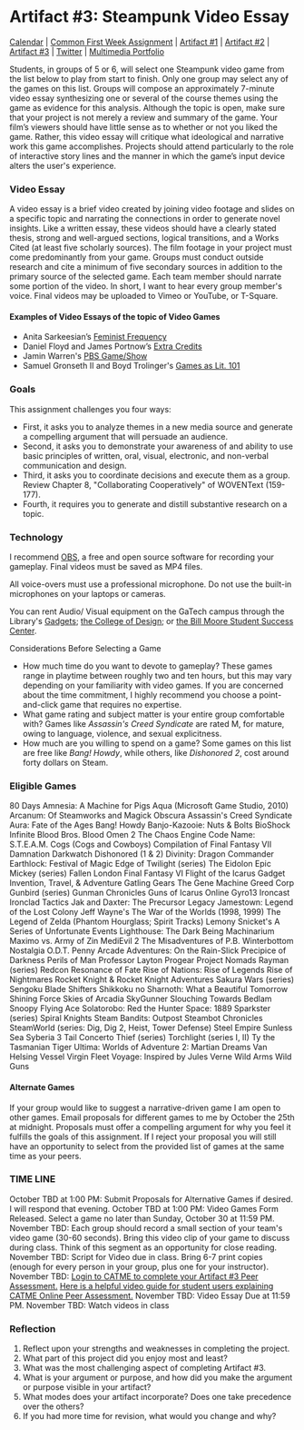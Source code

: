 <h1>Artifact #3: Steampunk Video Essay</h1>

<a href="https://kholterhoff.github.io/F17_ENG_1102/Victorians_In_Cyberspace">Calendar</a>  |  <a href="https://kholterhoff.github.io/F17_ENG_1102/Common_First_Week_Assignment">Common First Week Assignment</a> | <a href="https://kholterhoff.github.io/F17_ENG_1102/Artifact_1">Artifact #1</a> |  <a href="https://kholterhoff.github.io/F17_ENG_1102/Artifact_2">Artifact #2</a> |  <a href="https://kholterhoff.github.io/F17_ENG_1102/Artifact_3">Artifact #3</a> |  <a href="https://kholterhoff.github.io/F17_ENG_1102/Twitter">Twitter</a> | <a href="https://kholterhoff.github.io/F17_ENG_1102/Multimedia_Portfolio">Multimedia Portfolio</a>

Students, in groups of 5 or 6, will select one Steampunk video game from the list below to play from start to finish. Only one group may select any of the games on this list. Groups will compose an approximately 7-minute video essay synthesizing one or several of the course themes using the game as evidence for this analysis. Although the topic is open, make sure that your project is not merely a review and summary of the game. Your film’s viewers should have little sense as to whether or not you liked the game. Rather, this video essay will critique what ideological and narrative work this game accomplishes. Projects should attend particularly to the role of interactive story lines and the manner in which the game’s input device alters the user's experience.
 
 
<h3>Video Essay</h3>
A video essay is a brief video created by joining video footage and slides on a specific topic and narrating the connections in order to generate novel insights. Like a written essay, these videos should have a clearly stated thesis, strong and well-argued sections, logical transitions, and a Works Cited (at least five scholarly sources). The film footage in your project must come predominantly from your game. Groups must conduct outside research and cite a minimum of five secondary sources in addition to the primary source of the selected game. Each team member should narrate some portion of the video. In short, I want to hear every group member's voice. Final videos may be uploaded to Vimeo or YouTube, or T-Square.
 
<h4>Examples of Video Essays of the topic of Video Games</h4>

* Anita Sarkeesian’s <a href="https://feministfrequency.com/">Feminist Frequency</a>
* Daniel Floyd and James Portnow’s <a href="https://www.youtube.com/user/ExtraCreditz">Extra Credits</a>
* Jamin Warren's <a href="https://www.youtube.com/user/pbsgameshow">PBS Game/Show</a>
* Samuel Gronseth II and Boyd Trolinger's <a href="https://www.youtube.com/user/gamesasliterature/featured">Games as Lit. 101</a>

 
<h3>Goals</h3>

This assignment challenges you four ways:

* First, it asks you to analyze themes in a new media source and generate a compelling argument that will persuade an audience.
* Second, it asks you to demonstrate your awareness of and ability to use basic principles of written, oral, visual, electronic, and non-verbal communication and design.
* Third, it asks you to coordinate decisions and execute them as a group. Review Chapter 8, "Collaborating Cooperatively" of WOVENText (159-177).
* Fourth, it requires you to generate and distill substantive research on a topic.

 
<h3>Technology</h3>
I recommend <a href="https://obsproject.com/">OBS</a>, a free and open source software for recording your gameplay. Final videos must be saved as MP4 files.

All voice-overs must use a professional microphone. Do not use the built-in microphones on your laptops or cameras.

You can rent Audio/ Visual equipment on the GaTech campus through the Library's <a href="http://libguides.gatech.edu/gadgets">Gadgets</a>; <a href="https://design.gatech.edu/audiovisual-equipment">the College of Design</a>; or <a href="https://www.ssc.gatech.edu/node/38">the Bill Moore Student Success Center</a>.


</h3>Considerations Before Selecting a Game</h3>

* How much time do you want to devote to gameplay? These games range in playtime between roughly two and ten hours, but this may vary depending on your familiarity with video games. If you are concerned about the time commitment, I highly recommend you choose a point-and-click game that requires no expertise.
* What game rating and subject matter is your entire group comfortable with? Games like _Assassin's Creed Syndicate_ are rated M, for mature, owing to language, violence, and sexual explicitness.
* How much are you willing to spend on a game? Some games on this list are free like _Bang! Howdy_, while others, like _Dishonored 2_, cost around forty dollars on Steam.

 
<h3>Eligible Games</h3>

80 Days
Amnesia: A Machine for Pigs
Aqua (Microsoft Game Studio, 2010)
Arcanum: Of Steamworks and Magick Obscura
Assassin's Creed Syndicate
Aura: Fate of the Ages
Bang! Howdy
Banjo-Kazooie: Nuts & Bolts
BioShock Infinite
Blood Bros.
Blood Omen 2
The Chaos Engine
Code Name: S.T.E.A.M.
Cogs (Cogs and Cowboys)
Compilation of Final Fantasy VII
Damnation
Darkwatch
Dishonored (1 & 2)
Divinity: Dragon Commander
Earthlock: Festival of Magic
Edge of Twilight (series)
The Eidolon
Epic Mickey (series)
Fallen London
Final Fantasy VI
Flight of the Icarus
Gadget Invention, Travel, & Adventure
Gatling Gears
The Gene Machine
Greed Corp
Gunbird (series)
Gunman Chronicles
Guns of Icarus Online
Gyro13
Ironcast
Ironclad Tactics
Jak and Daxter: The Precursor Legacy
Jamestown: Legend of the Lost Colony
Jeff Wayne's The War of the Worlds (1998, 1999)
The Legend of Zelda (Phantom Hourglass; Spirit Tracks)
Lemony Snicket's A Series of Unfortunate Events
Lighthouse: The Dark Being
Machinarium
Maximo vs. Army of Zin
MediEvil 2
The Misadventures of P.B. Winterbottom
Nostalgia
O.D.T.
Penny Arcade Adventures: On the Rain-Slick Precipice of Darkness
Perils of Man
Professor Layton
Progear
Project Nomads
Rayman (series)
Redcon
Resonance of Fate
Rise of Nations: Rise of Legends
Rise of Nightmares
Rocket Knight & Rocket Knight Adventures
Sakura Wars (series)
Sengoku Blade
Shifters
Shikkoku no Sharnoth: What a Beautiful Tomorrow
Shining Force
Skies of Arcadia
SkyGunner
Slouching Towards Bedlam
Snoopy Flying Ace
Solatorobo: Red the Hunter
Space: 1889
Sparkster (series)
Spiral Knights
Steam Bandits: Outpost
Steambot Chronicles
SteamWorld (series: Dig, Dig 2, Heist, Tower Defense)
Steel Empire
Sunless Sea
Syberia 3
Tail Concerto
Thief (series)
Torchlight (series I, II)
Ty the Tasmanian Tiger
Ultima: Worlds of Adventure 2: Martian Dreams
Van Helsing
Vessel
Virgin Fleet
Voyage: Inspired by Jules Verne
Wild Arms
Wild Guns


<h4>Alternate Games</h4>
If your group would like to suggest a narrative-driven game I am open to other games. Email proposals for different games to me by October the 25th at midnight. Proposals must offer a compelling argument for why you feel it fulfills the goals of this assignment. If I reject your proposal you will still have an opportunity to select from the provided list of games at the same time as your peers.

 
<h3>TIME LINE</h3>

October TBD at 1:00 PM: Submit Proposals for Alternative Games if desired. I will respond that evening.
October TBD at 1:00 PM: Video Games Form Released. Select a game no later than Sunday, October 30 at 11:59 PM.
November TBD: Each group should record a small section of your team's video game (30-60 seconds). Bring this video clip of your game to discuss during class. Think of this segment as an opportunity for close reading.
November TBD: Script for Video due in class. Bring 6-7 print copies (enough for every person in your group, plus one for your instructor).
November TBD: <a href="http://info.catme.org/">Login to CATME to complete your  Artifact #3 Peer Assessment.</a> <a href="https://www.youtube.com/watch?v=mLTBtksrTFY">Here is a helpful video guide for student users  explaining CATME Online Peer Assessment.</a>
November TBD: Video Essay Due at 11:59 PM.
November TBD: Watch videos in class

<h3>Reflection</h3>

1) Reflect upon your strengths and weaknesses in completing the project.
2) What part of this project did you enjoy most and least?
3) What was the most challenging aspect of completing Artifact #3.
4) What is your argument or purpose, and how did you make the argument or purpose visible in your artifact?
5) What modes does your artifact incorporate? Does one take precedence over the others?
6) If you had more time for revision, what would you change and why?
